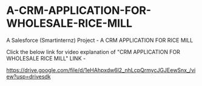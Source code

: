 # A-CRM-APPLICATION-FOR-WHOLESALE-RICE-MILL
A Salesforce (Smartinternz) Project - A CRM APPLICATION FOR RICE MILL

Click the below link for video explanation of "CRM APPLICATION FOR WHOLESALE RICE MILL" LINK - 

https://drive.google.com/file/d/1eHAhpxdw6l2_nhLcpQrmycJGJEewSnx_/view?usp=drivesdk
